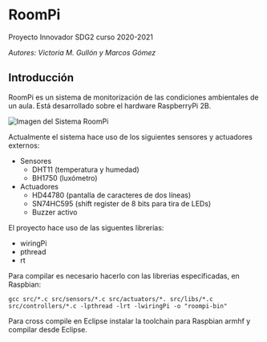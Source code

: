 # RoomPi
Proyecto Innovador SDG2 curso 2020-2021

*Autores: Victoria M. Gullón y Marcos Gómez*

## Introducción
RoomPi es un sistema de monitorización de las condiciones ambientales de un aula. Está desarrollado sobre el hardware RaspberryPi 2B.

![Imagen del Sistema RoomPi](https://i.imgur.com/fkiQ8cR.jpg)

Actualmente el sistema hace uso de los siguientes sensores y actuadores externos:

- Sensores
  - DHT11 (temperatura y humedad)
  - BH1750 (luxómetro)
- Actuadores
  - HD44780 (pantalla de caracteres de dos líneas)
  - SN74HC595 (shift register de 8 bits para tira de LEDs)
  - Buzzer activo

El proyecto hace uso de las siguentes librerías:

- wiringPi
- pthread
- rt

Para compilar es necesario hacerlo con las librerias especificadas, en Raspbian:

```
gcc src/*.c src/sensors/*.c src/actuators/*. src/libs/*.c src/controllers/*.c -lpthread -lrt -lwiringPi -o "roompi-bin"
```

Para cross compile en Eclipse instalar la toolchain para Raspbian armhf y compilar desde Eclipse.
